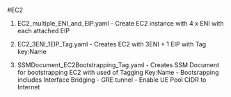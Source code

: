 #EC2
1. EC2_multiple_ENI_and_EIP.yaml - Create EC2 instance with 4 x ENI with each attached EIP

2. EC2_3ENI_1EIP_Tag.yaml - Creates EC2 with 3ENI + 1 EIP with Tag key:Name <Value> 

3. SSMDocument_EC2Bootstrapping_Tag.yaml - Creates SSM Document for bootstrapping EC2 with used of Tagging Key:Name <Value> 
        - Bootsrapping includes Interface Bridging
        - GRE tunnel
        - Enable UE Pool CIDR to Internet
